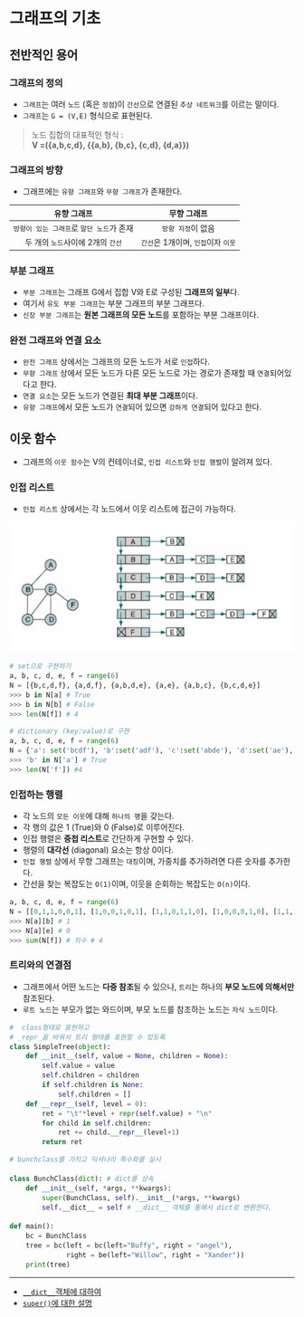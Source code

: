 # 그래프의 기초

## 전반적인 용어

### 그래프의 정의
* `그래프`는 여러 `노드` (혹은 `정점`)이 `간선`으로 연결된 `추상 네트워크`를 이르는 말이다.
* `그래프`는 `G = (V,E)` 형식으로 표현된다.
> 노드 집합의 대표적인 형식 :    
> **V =({a,b,c,d}, {{a,b}, {b,c}, {c,d}, {d,a}})**

### 그래프의 방향
* 그래프에는 `유향 그래프`와 `무향 그래프`가 존재한다.    

|유향 그래프|무향 그래프|
|:---:|:---:|
|`방향이 있는 그래프`로 `말단 노드`가 존재|`방향 지정`이 없음|
|두 개의 `노드`사이에 2개의 `간선`|`간선`은 1개이며, `인접`이자 `이웃`|

### 부분 그래프
* `부분 그래프`는 그래프 G에서 집합 V와 E로 구성된 **그래프의 일부**다.
* 여기서 `유도 부분 그래프`는 부분 그래프의 부분 그래프다.
* `신장 부분 그래프`는 **원본 그래프의 모든 노드**를 포함하는 부분 그래프이다.

### 완전 그래프와 연결 요소
* `완전 그래프` 상에서는 그래프의 모든 노드가 서로 `인접`하다.
* `무향 그래프` 상에서 모든 노드가 다른 모든 노드로 가는 경로가 존재할 때 `연결`되어있다고 한다.
* `연결 요소`는 모든 노드가 연결된 **최대 부분 그래프**이다.
* `유향 그래프`에서 모든 노드가 `연결`되어 있으면 `강하게 연결`되어 있다고 한다.

## 이웃 함수
* 그래프의 `이웃 함수`는 V의 컨테이너로, `인접 리스트`와 `인접 행렬`이 알려져 있다.

### 인접 리스트
* `인접 리스트` 상에서는 각 노드에서 이웃 리스트에 접근이 가능하다.   

![img_6.png](img_6.png)

```python
# set으로 구현하기
a, b, c, d, e, f = range(6)
N = [{b,c,d,f}, {a,d,f}, {a,b,d,e}, {a,e}, {a,b,c}, {b,c,d,e}]
>>> b in N[a] # True
>>> b in N[b] # False
>>> len(N[f]) # 4
```
```python
# dictionary (key:value)로 구현
a, b, c, d, e, f = range(6)
N = {'a': set('bcdf'), 'b':set('adf'), 'c':set('abde'), 'd':set('ae'), 'e':set('abc'), 'f':set('bcde')}
>>> 'b' in N['a'] # True
>>> len(N['f']) #4
```
### 인접하는 행렬
* 각 노드의 `모든 이웃`에 대해 `하나의 행`을 갖는다.
* 각 행의 값은 1 (True)와 0 (False)로 이루어진다.
* 인접 행렬은 **중첩 리스트**로 간단하게 구현할 수 있다.
* 행렬의 **대각선** (diagonal) 요소는 항상 0이다.
* `인접 행렬` 상에서 무향 그래프는 `대칭`이며, 가중치를 추가하려면 다른 숫자를 추가한다.
* 간선을 찾는 복잡도는 `O(1)`이며, 이웃을 순회하는 복잡도는 `O(n)`이다.
```python
a, b, c, d, e, f = range(6)
N = [[0,1,1,0,0,1], [1,0,0,1,0,1], [1,1,0,1,1,0], [1,0,0,0,1,0], [1,1,1,0,0,0], [0,1,1,1,1,0]]
>>> N[a][b] # 1
>>> N[a][e] # 0
>>> sum(N[f]) # 차수 # 4
```
### 트리와의 연결점

* 그래프에서 어떤 노드는 **다중 참조**될 수 있으나, `트리`는 하나의 **부모 노드에 의해서만** 참조된다.
* `루트 노드`는 부모가 없는 와드이며, 부모 노드를 참조하는 노드는 `자식 노드`이다.
```python
#  class형태로 표현하고
# _repr_을 바꿔서 트리 형태를 표현할 수 있도록
class SimpleTree(object):
    def __init__(self, value = None, children = None):
        self.value = value
        self.children = children
        if self.children is None: 
            self.children = []
    def __repr__(self, level = 0):
        ret = "\t"*level + repr(self.value) + "\n"
        for child in self.children:
            ret += child.__repr__(level+1)
        return ret
```
```python
# bunchclass를 가지고 딕셔너리 특수화를 실시

class BunchClass(dict): # dict를 상속
    def __init__(self, *args, **kwargs):
        super(BunchClass, self).__init__(*args, **kwargs)
        self.__dict__ = self # __dict__ 객체를 통해서 dict로 변환한다.

def main():
    bc = BunchClass
    tree = bc(left = bc(left="Buffy", right = "angel"),
              right = be(left="Willow", right = "Xander"))
    print(tree)
```
------
* [`__dict__`객체에 대하여](https://minimilab.tistory.com/58)
* [`super()`에 대한 설명](https://velog.io/@gwkoo/%ED%81%B4%EB%9E%98%EC%8A%A4-%EC%83%81%EC%86%8D-%EB%B0%8F-super-%ED%95%A8%EC%88%98%EC%9D%98-%EC%97%AD%ED%95%A0)